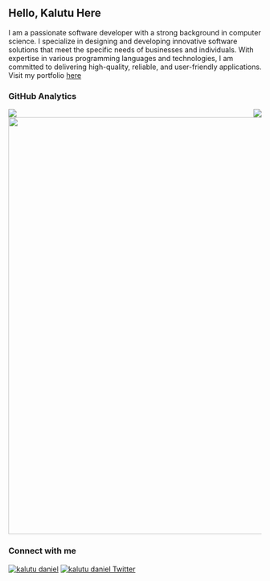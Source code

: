 ## Hello, Kalutu Here 
I am a passionate software developer with a strong background in computer science. I specialize in designing and developing innovative software solutions that meet the specific needs of businesses and individuals. With expertise in various programming languages and technologies, I am committed to delivering high-quality, reliable, and user-friendly applications. Visit my portfolio [here](https://kalutu-daniel.vercel.app/)

### GitHub Analytics
<div style="display: flex; justify-content: space-between;">
  <img style="max-width: 48%;" src="https://streak-stats.demolab.com/?user=kalutu&theme=react" />
  <img style="max-width: 48%;" src="https://github-readme-stats.vercel.app/api/top-langs/?username=Kalutu&layout=compact&langs_count=7&theme=dracula"/>
</div>
<img width="830" src="https://github-readme-activity-graph.vercel.app/graph?username=Kalutu&bg_color=21232a&color=a8eeff&line=61dafb&point=f0fcff&area=true&hide_border=false" />

### Connect with me
<a href="https://www.linkedin.com/in/kalutu-daniel/" target="_blank" rel="noopener noreferrer"><img align="center" src="https://img.shields.io/badge/-LinkedIn-0e76a8?style=flat-square&logo=Linkedin&logoColor=white" alt="kalutu daniel" /></a>
<a href="https://twitter.com/kalutu_daniel" target="_blank">
  <img align="center" src="https://img.shields.io/badge/-Twitter-1DA1F2?style=flat-square&logo=Twitter&logoColor=white" alt="kalutu daniel Twitter" />
</a>

<br>

<!---
Kalutu/Kalutu is a ✨ special ✨ repository because its `README.md` (this file) appears on your GitHub profile.
You can click the Preview link to take a look at your changes.
--->
